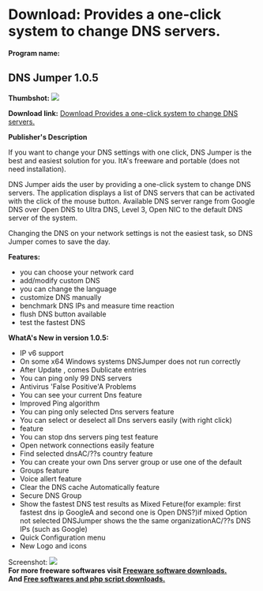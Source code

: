 # Download: Provides a one-click system to change DNS servers.

**Program name:**

## DNS Jumper 1.0.5

  
**Thumbshot:** ![](http://www.freewarefiles.com/screenshot/dnsjumper_md.jpg)   
  
**Download link:** [Download Provides a one-click system to change DNS servers.](http://freesoftwares.boysofts.com/DNS-Jumper_program_58450.html)  
  


**Publisher's Description**  
  


If you want to change your DNS settings with one click, DNS Jumper is the best and easiest solution for you. ItA's freeware and portable (does not need installation). 

DNS Jumper aids the user by providing a one-click system to change DNS servers. The application displays a list of DNS servers that can be activated with the click of the mouse button. Available DNS server range from Google DNS over Open DNS to Ultra DNS, Level 3, Open NIC to the default DNS server of the system.

Changing the DNS on your network settings is not the easiest task, so DNS Jumper comes to save the day.

**Features:**

  * you can choose your network card 
  * add/modify custom DNS 
  * you can change the language 
  * customize DNS manually 
  * benchmark DNS IPs and measure time reaction 
  * flush DNS button available 
  * test the fastest DNS 

**WhatA's New in version 1.0.5:**

  * IP v6 support 
  * On some x64 Windows systems DNSJumper does not run correctly 
  * After Update , comes Dublicate entries 
  * You can ping only 99 DNS servers 
  * Antivirus 'False Positive'A Problems 
  * You can see your current Dns feature 
  * Improved Ping algorithm 
  * You can ping only selected Dns servers feature 
  * You can select or deselect all Dns servers easily (with right click) 
  * feature 
  * You can stop dns servers ping test feature 
  * Open network connections easily feature 
  * Find selected dnsAC/??s country feature 
  * You can create your own Dns server group or use one of the default 
  * Groups feature 
  * Voice allert feature 
  * Clear the DNS cache Automatically feature 
  * Secure DNS Group 
  * Show the fastest DNS test results as Mixed Feture(for example: first fastest dns ip GoogleA and second one is Open DNS?)if mixed Option not selected DNSJumper shows the the same organizationAC/??s DNS IPs (such as Google) 
  * Quick Configuration menu 
  * New Logo and icons 

  
  
Screenshot: ![](http://www.freewarefiles.com/screenshot/dnsjumper.jpg)   
**For more freeware softwares visit [Freeware software downloads.](http://freesoftwares.boysofts.com/)**   
**And [Free softwares and php script downloads.](http://www.boysofts.com/)**
